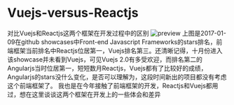 # Vuejs-versus-Reactjs
对比Vuejs和Reactjs这两个框架在开发过程中的区别
![preview](https://cloud.githubusercontent.com/assets/13991287/21755604/696f182c-d651-11e6-8026-145a10a475d2.png)
上图是2017-01-09在github showcases中Front-end Javascript Frameworks的stars排名，前端框架当前排名中Reactjs位居第一，Vuejs排名第三。还清晰记得，十月份进入该showcase并未看到Vuejs，可见Vuejs 2.0有多受欢迎，而排名第二的Angularjs当时位居第一，短短数月Reactjs，Vuejs都有了比较好的成绩，Angularjs的stars没什么变化，是否可以理解为，这段时间新出的项目都没有考虑这个前端框架了。
我也是在今年接触了前端框架的开发，Reactjs和Vuejs都用过，想在这里谈谈这两个框架在开发上的一些体会和差异
